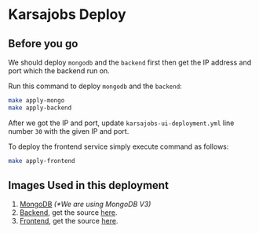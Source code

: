Karsajobs Deploy
================

Before you go
-------------
We should deploy `mongodb` and the `backend` first then get the IP address and port which the backend run on. 

Run this command to deploy `mongodb` and the `backend`:
```sh
make apply-mongo
make apply-backend
```
After we got the IP and port, update `karsajobs-ui-deployment.yml` line number `30` with the given IP and port.

To deploy the frontend service simply execute command as follows:
```sh
make apply-frontend
```

Images Used in this deployment
-------------------------
1. [MongoDB](https://hub.docker.com/_/mongo) _(*We are using MongoDB V3)_
2. [Backend](https://github.com/f1dz/karsajobs-backend/pkgs/container/karsajobs), get the source [here](https://github.com/f1dz/karsajobs-backend).
3. [Frontend](https://github.com/f1dz/karsajobs-frontend/pkgs/container/karsajobs-ui), get the source [here](https://github.com/f1dz/karsajobs-frontend).